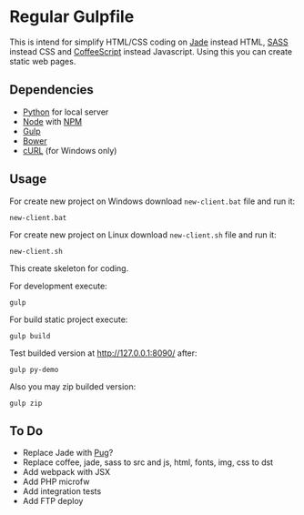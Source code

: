 # Regular Gulpfile

This is intend for simplify HTML/CSS coding on
[Jade](http://jade-lang.com/) instead HTML,
[SASS](http://sass-lang.com/) instead CSS
and [CoffeeScript](http://coffeescript.org/) instead Javascript.
Using this you can create static web pages.

## Dependencies

* [Python](https://www.python.org/downloads/) for local server
* [Node](https://nodejs.org/en/download/) with [NPM](https://docs.npmjs.com/getting-started/what-is-npm)
* [Gulp](http://gulpjs.com/)
* [Bower](https://bower.io/)
* [cURL](https://curl.haxx.se/download.html) (for Windows only)

## Usage

For create new project on Windows download `new-client.bat` file and run it:
```batch
new-client.bat
```

For create new project on Linux download `new-client.sh` file and run it:
```shell
new-client.sh
```

This create skeleton for coding.

For development execute:
```shell
gulp
```

For build static project execute:
```shell
gulp build
```

Test builded version at http://127.0.0.1:8090/ after:
```shell
gulp py-demo
```

Also you may zip builded version:
```shell
gulp zip
```

## To Do

* Replace Jade with [Pug](https://pugjs.org/)?
* Replace coffee, jade, sass to src and js, html, fonts, img, css to dst
* Add webpack with JSX
* Add PHP microfw
* Add integration tests
* Add FTP deploy
